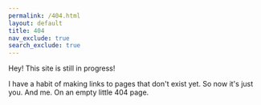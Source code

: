 ```yaml
---
permalink: /404.html
layout: default
title: 404
nav_exclude: true
search_exclude: true
---
```


Hey! This site is still in progress! 

I have a habit of making links to pages that don't exist yet. So now it's just you. And me. On an empty little 404 page. 
